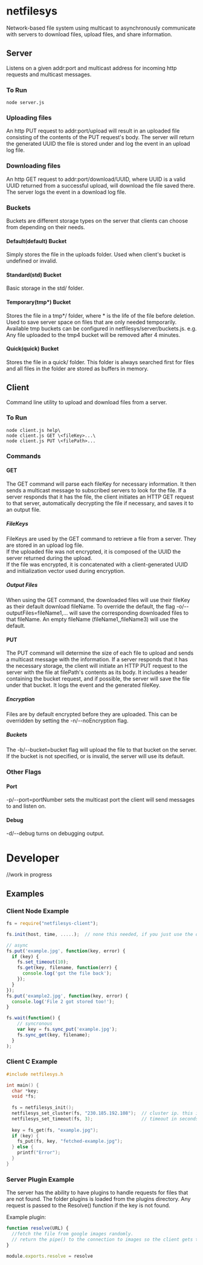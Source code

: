 # netfilesys
Network-based file system using multicast to asynchronously communicate with servers to download files, upload files, and share information.
## Server
Listens on a given addr:port and multicast address for incoming http requests and multicast messages.

### To Run
```
node server.js
```
### Uploading files
An http PUT request to addr:port/upload will result in an uploaded file consisting of the contents of the PUT request's body. The server will return the generated UUID the file is stored under and log the event in an upload log file.
### Downloading files
An http GET request to addr:port/download/UUID, where UUID is a valid UUID returned from a successful upload, will download the file saved there. The server logs the event in a download log file.
### Buckets
Buckets are different storage types on the server that clients can choose from depending on their needs.
#### Default(default) Bucket
Simply stores the file in the uploads folder. Used when client's bucket is undefined or invalid.
#### Standard(std) Bucket
Basic storage in the std/ folder.
#### Temporary(tmp*) Bucket
Stores the file in a tmp*/ folder, where * is the life of the file before deletion. Used to save server space on files that are only needed temporarily. Available tmp buckets can be configured in netfilesys/server/buckets.js. e.g. Any file uploaded to the tmp4 bucket will be removed after 4 minutes. 
#### Quick(quick) Bucket
Stores the file in a quick/ folder. This folder is always searched first for files and all files in the folder are stored as buffers in memory.
## Client
Command line utility to upload and download files from a server.
### To Run
```
node client.js help\
node client.js GET \<fileKey>...\
node client.js PUT \<filePath>...
```
### Commands
#### GET
The GET command will parse each fileKey for necessary information. It then sends a multicast message to subscribed servers to look for the file. If a server responds that it has the file, the client initiates an HTTP GET request to that server, automatically decrypting the file if necessary, and saves it to an output file.
##### FileKeys
FileKeys are used by the GET command to retrieve a file from a server. They are stored in an upload log file.\
If the uploaded file was not encrypted, it is composed of the UUID the server returned during the upload.\
If the file was encrypted, it is concatenated with a client-generated UUID and initialization vector used during encryption.
##### Output Files
When using the GET command, the downloaded files will use their fileKey as their default download fileName. To override the default, the flag -o/--outputFiles=fileName1,... will save the corresponding downloaded files to that fileName. An empty fileName (fileName1,,fileName3) will use the default.
#### PUT
The PUT command will determine the size of each file to upload and sends a multicast message with the information. If a server responds that it has the necessary storage, the client will initiate an HTTP PUT request to the server with the file at filePath's contents as its body. It includes a header containing the bucket request, and if possible, the server will save the file under that bucket. It logs the event and the generated fileKey.
##### Encryption
Files are by default encrypted before they are uploaded. This can be overridden by setting the -n/--noEncryption flag.
##### Buckets
The -b/--bucket=bucket flag will upload the file to that bucket on the server. If the bucket is not specified, or is invalid, the server will use its default.
### Other Flags
#### Port
-p/--port=portNumber sets the multicast port the client will send messages to and listen on.
#### Debug
-d/--debug turns on debugging output.

# Developer
//work in progress

## Examples

### Client Node Example

```javascript
fs = require("netfilesys-client");

fs.init(host, time, .....);  // none this needed, if you just use the defaults.

// async
fs.put('example.jpg', function(key, error) {
  if (key) {
    fs.set_timeout(10);
    fs.get(key, filename, function(err) {
      console.log('got the file back');
    });
  }
});
fs.put('example2.jpg', function(key, error) {
  console.log('File 2 got stored too!');
}

fs.wait(function() {
    // syncronous
    var key = fs.sync_put('example.jpg');
    fs.sync_get(key, filename);
  }
);


```
### Client C Example
```C
#include netfilesys.h

int main() {
  char *key;
  void *fs;
 
  fs = netfilesys_init();
  netfilesys_set_cluster(fs, "230.185.192.108");  // cluster ip. this is optional since it is this by default.
  netfilesys_set_timeout(fs, 3);                  // timeout in seconds
  
  key = fs_get(fs, "example.jpg");
  if (key) {
    fs_put(fs, key, "fetched-example.jpg");
  } else {
    printf("Error");
  }
}

```

### Server Plugin Example

The server has the ability to have plugins to handle requests for files that are not found.  The folder plugins is loaded from the plugins directory.  Any request is passed to the Resolve() function if the key is not found.

Example plugin:
```javascript
function resolve(URL) {
  //fetch the file from google images randomly.
  // return the pipe() to the connection to images so the client gets the file.
}

module.exports.resolve = resolve
```

